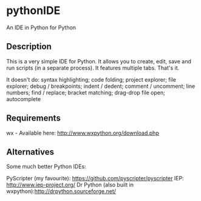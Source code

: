 pythonIDE
==========

An IDE in Python for Python

Description
------------

This is a very simple IDE for Python. It allows you to create, edit, save and run scripts (in a separate process). It features multiple tabs. That's it.

It doesn't do: syntax highlighting; code folding; project explorer; file explorer; debug / breakpoints; indent / dedent; comment / uncomment; line numbers; find / replace; bracket matching; drag-drop file open; autocomplete

Requirements
------------

wx - Available here: http://www.wxpython.org/download.php


Alternatives
------------

Some much better Python IDEs:

PyScripter (my favourite): https://github.com/pyscripter/pyscripter
IEP: http://www.iep-project.org/
Dr Python (also built in wxpython):http://drpython.sourceforge.net/
